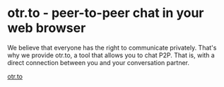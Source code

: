 # otr.to - peer-to-peer chat in your web browser

We believe that everyone has the right to communicate privately. That's why we provide otr.to, a tool that allows you to chat P2P. That is, with a direct connection between you and your conversation partner.

[otr.to](https://otr.to)
